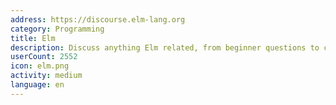 ```yaml
---
address: https://discourse.elm-lang.org
category: Programming
title: Elm
description: Discuss anything Elm related, from beginner questions to compiler design.
userCount: 2552
icon: elm.png
activity: medium
language: en
---
```

